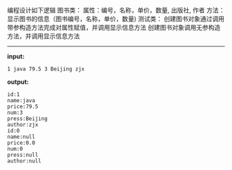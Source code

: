 编程设计如下逻辑
图书类：
属性：编号，名称，单价，数量,  出版社,  作者
方法：显示图书的信息（图书编号，名称，单价，数量)
测试类：
创建图书对象通过调用带参构造方法完成对属性赋值，并调用显示信息方法
创建图书对象调用无参构造方法，并调用显示信息方法
****
**input:**
```
1 java 79.5 3 Beijing zjx
```
**output:**
```
id:1
name:java
price:79.5
num:3
press:Beijing
author:zjx
id:0
name:null
price:0.0
num:0
press:null
author:null
```
